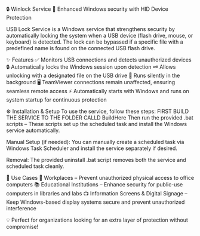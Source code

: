 🔒 Winlock Service
🚀 Enhanced Windows security with HID Device Protection

USB Lock Service is a Windows service that strengthens security by automatically locking the system when a USB device (flash drive, mouse, or keyboard) is detected. The lock can be bypassed if a specific file with a predefined name is found on the connected USB flash drive.

✨ Features ✅ Monitors USB connections and detects unauthorized devices 🔒 Automatically locks the Windows session upon detection 🗝️ Allows unlocking with a designated file on the USB drive 👀 Runs silently in the background 🖥️ TeamViewer connections remain unaffected, ensuring seamless remote access ⚡ Automatically starts with Windows and runs on system startup for continuous protection

⚙️ Installation & Setup To use the service, follow these steps:
FIRST BUILD THE SERVICE TO THE FOLDER CALLD BuildHere
Then run the provided .bat scripts – These scripts set up the scheduled task and install the Windows service automatically.

Manual Setup (if needed): You can manually create a scheduled task via Windows Task Scheduler and install the service separately if desired.

Removal: The provided uninstall .bat script removes both the service and scheduled task cleanly.

🏢 Use Cases 🔹 Workplaces – Prevent unauthorized physical access to office computers 📚 Educational Institutions – Enhance security for public-use computers in libraries and labs 📺 Information Screens & Digital Signage – Keep Windows-based display systems secure and prevent unauthorized interference

💡 Perfect for organizations looking for an extra layer of protection without compromise!
